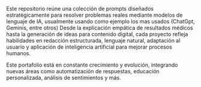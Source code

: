 Este repositorio reúne una colección de prompts diseñados estratégicamente para resolver problemas reales mediante modelos de lenguaje de IA, usualmente usando como ejemplo los mas usados (ChatGpt, Geminis, entre otros) Desde la explicación empática de resultados médicos hasta la generación de ideas para contenido digital, cada proyecto refleja habilidades en redacción estructurada, lenguaje natural, adaptación al usuario y aplicación de inteligencia artificial para mejorar procesos humanos.

Este portafolio está en constante crecimiento y evolución, integrando nuevas áreas como automatización de respuestas, educación personalizada, análisis de sentimientos y más.
